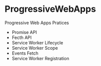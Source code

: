 # ProgressiveWebApps
Progressive Web Apps Pratices

- Promise API
- Fecth API
- Service Worker Lifecycle
- Service Worker Scope
- Events Fetch
- Service Worker Registration
